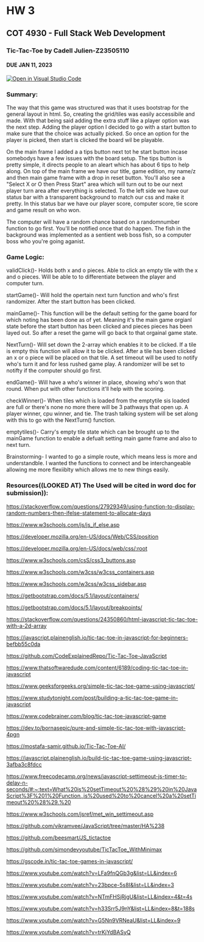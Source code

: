 # HW 3
## COT 4930 - Full Stack Web Development
### Tic-Tac-Toe by Cadell Julien-Z23505110
#### DUE JAN 11, 2023
[![Open in Visual Studio Code](https://classroom.github.com/assets/open-in-vscode-c66648af7eb3fe8bc4f294546bfd86ef473780cde1dea487d3c4ff354943c9ae.svg)](https://classroom.github.com/online_ide?assignment_repo_id=9951484&assignment_repo_type=AssignmentRepo)

### Summary:
The way that this game was structured was that it uses bootstrap for the general layout in html. So, creating the grid/tiles was easily accessibile and made. With that being said adding the extra stuff like a player option was the next step. Adding the player option I decided to go with a start button to make sure that the choice was actually picked. So once an option for the player is picked, then start is clicked the board wil be playable.

On the main frame I added a a tips button next tot he start button incase somebodys have a few issues with the board setup. The tips button is pretty simple, it directs people to an aleart which has about 6 tips to help along. On top of the main frame we have our title, game edition,  my name/z and then main game frame with a drop in reset button. You'll also see a "Select X or O then Press Start" area which will turn out to be our next player turn area after everything is selected. To the left side we have our status bar with a transparent background to match our css and make it pretty. In this status bar we have our player score, computer score, tie score and game result on who won. 

The computer will have a random chance based on a randomnumber function to go first. You'll be notified once that do happen. The fish in the background was implemented as a sentient web boss fish, so a computer boss who you're going aganist.


### Game Logic:
validClick()-
Holds both x and o pieces. Able to click an empty tile with the x and o pieces. Will be able to to differentiate between the player and computer turn.

startGame()-
Will hold the opertain next turn function and who's first randomizer. After the start button has been clicked.

mainGame()-
This function will be the default setting for the game board for which noting has been done as of yet. Meaning it's the main game orgianl state before the start button has been clicked and pieces pieces has been layed out. So after a reset the game will go back to that orgainal game state.

NextTurn()-
Will set down the 2-array which enables it to be clicked. If a tile is empty this function will allow it to be clicked. After a tile has been clicked an x or o piece will be placed on that tile. A set timeout will be used to notify who's turn it and for less rushed game play. A randomizer will be set to notifty if the computer should go first.

endGame()-
Will have a who's winner in place, showing who's won that round. When put with other functions it'll help with the scoring.

checkWinner()-
When tiles which is loaded from the emptytile sis loaded are full or there's none no more there will be 3 pathways that open up. A player winner, cpu winner, and tie. The trash talking system will be set along with this to go with the NextTurn() function.

emptytiles()-
Carry's empty tile state which can be brought up to the mainGame function to enable a defualt setting main game frame and also to next turn.

Brainstorming-
I wanted to go a simple route, which means less is more and understandble. I wanted the functions to connect and be interchangeable allowing me more flexiiblty which allows me to  new things easily.



### Resources((LOOKED AT) The Used will be cited in word doc for submission)):
https://stackoverflow.com/questions/27929349/using-function-to-display-random-numbers-then-ifelse-statement-to-allocate-days

https://www.w3schools.com/js/js_if_else.asp

https://developer.mozilla.org/en-US/docs/Web/CSS/position

https://developer.mozilla.org/en-US/docs/web/css/:root

https://www.w3schools.com/csS/css3_buttons.asp

https://www.w3schools.com/w3css/w3css_containers.asp

https://www.w3schools.com/w3css/w3css_sidebar.asp

https://getbootstrap.com/docs/5.1/layout/containers/

https://getbootstrap.com/docs/5.1/layout/breakpoints/

https://stackoverflow.com/questions/24350860/html-javascript-tic-tac-toe-with-a-2d-array

https://javascript.plainenglish.io/tic-tac-toe-in-javascript-for-beginners-befbb55c0da

https://github.com/CodeExplainedRepo/Tic-Tac-Toe-JavaScript

https://www.thatsoftwaredude.com/content/6189/coding-tic-tac-toe-in-javascript

https://www.geeksforgeeks.org/simple-tic-tac-toe-game-using-javascript/

https://www.studytonight.com/post/building-a-tic-tac-toe-game-in-javascript

https://www.codebrainer.com/blog/tic-tac-toe-javascript-game

https://dev.to/bornasepic/pure-and-simple-tic-tac-toe-with-javascript-4pgn

https://mostafa-samir.github.io/Tic-Tac-Toe-AI/

https://javascript.plainenglish.io/build-tic-tac-toe-game-using-javascript-3afba3c8fdcc

https://www.freecodecamp.org/news/javascript-settimeout-js-timer-to-delay-n-seconds/#:~:text=What%20is%20setTimeout%20%28%29%20in%20JavaScript%3F%201%20Function.,is%20used%20to%20cancel%20a%20setTimeout%20%28%29.%20

https://www.w3schools.com/jsref/met_win_settimeout.asp

https://github.com/vikramvee/JavaScript/tree/master/HA%238

https://github.com/beesmart/JS_tictactoe

https://github.com/simondevyoutube/TicTacToe_WithMinimax

https://gscode.in/tic-tac-toe-games-in-javascript/

https://www.youtube.com/watch?v=LFa9fnQGb3g&list=LL&index=6

https://www.youtube.com/watch?v=23bpce-5s8I&list=LL&index=3

https://www.youtube.com/watch?v=NTmFHSjRjgU&list=LL&index=4&t=4s

https://www.youtube.com/watch?v=h33Srr5J9nY&list=LL&index=8&t=188s

https://www.youtube.com/watch?v=G5Nn9VRNeaU&list=LL&index=9

https://www.youtube.com/watch?v=trKjYdBASyQ

